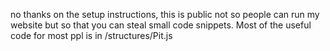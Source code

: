 no thanks on the setup instructions, this is public not so people can run my website but so that you can steal small code snippets. Most of the useful code for most ppl is in /structures/Pit.js
